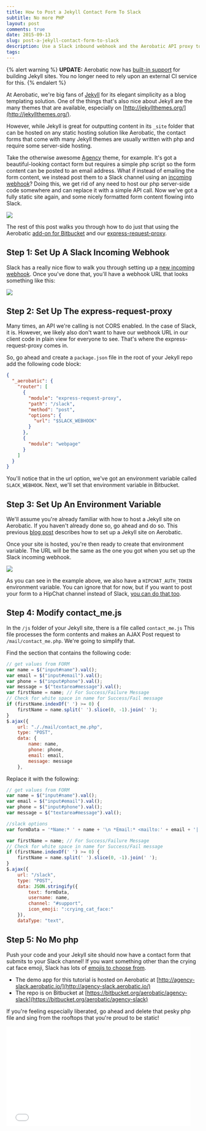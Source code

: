 ```yaml
---
title: How to Post a Jekyll Contact Form To Slack
subtitle: No more PHP
layout: post
comments: true
date: 2015-09-13
slug: post-a-jekyll-contact-form-to-slack
description: Use a Slack inbound webhook and the Aerobatic API proxy to post a Jekyll form instead of PHP.
tags:
---
```


{% alert warning %}
**UPDATE:** Aerobatic now has [built-in support](/blog/automated-continuous-deployment-of-jekyll-sites) for building Jekyll sites. You no longer need to rely upon an external CI service for this.
{% endalert %}

At Aerobatic, we're big fans of [Jekyll](http://jekyllrb.com/)  for its elegant simplicity as a blog templating solution. One of the things that's also nice about Jekyll are the many themes that are available, especially on [http://jekyllthemes.org/](http://jekyllthemes.org/).

However, while Jekyll is great for outputting content in its `_site` folder that can be hosted on any static hosting solution like Aerobatic, the contact forms that come with many Jekyll themes are usually written with php and require some server-side hosting.

Take the otherwise awesome [Agency](http://jekyllthemes.org/themes/agency/) theme, for example. It's got a beautiful-looking contact form but requires a simple php script so the form content can be posted to an email address. What if instead of emailing the form content, we instead post them to a Slack channel using an [incoming webhook](https://api.slack.com/incoming-webhooks)? Doing this, we get rid of any need to host our php server-side code somewhere and can replace it with a simple API call. Now we've got a fully static site again, and some nicely formatted form content flowing into Slack.

<img class="img-responsive marketing-feature-showcase--screenshot" src="//www.aerobatic.com/media/blog/contact-slack/slack-message.png">

The rest of this post walks you through how to do just that using the Aerobatic [add-on for Bitbucket](http://bitbucket.aerobatic.com/) and our [express-request-proxy](http://4front.io/docs/plugins/express-request-proxy.html).

## Step 1: Set Up A Slack Incoming Webhook
Slack has a really nice flow to walk you through setting up a [new incoming webhook](https://aerobatic.slack.com/services/new/incoming-webhook). Once you've done that, you'll have a webhook URL that looks something like this:

<img class="img-responsive marketing-feature-showcase--screenshot" src="//www.aerobatic.com/media/blog/contact-slack/webhook-url.png">

## Step 2: Set Up The express-request-proxy
Many times, an API we're calling is not CORS enabled. In the case of Slack, it is. However, we likely also don't want to have our webhook URL in our client code in plain view for everyone to see. That's where the express-request-proxy comes in.

So, go ahead and create a `package.json` file in the root of your Jekyll repo add the following code block:

~~~json
{
  "_aerobatic": {
    "router": [
      {
        "module": "express-request-proxy",
        "path": "/slack",
        "method": "post",
        "options": {
          "url": "$SLACK_WEBHOOK"
        }
      },
      {
        "module": "webpage"
      }
    ]
  }
}
~~~

You'll notice that in the url option, we've got an environment variable called `SLACK_WEBHOOK`. Next, we'll set that environment variable in Bitbucket.

## Step 3: Set Up An Environment Variable
We'll assume you're already familiar with how to host a Jekyll site on Aerobatic. If you haven't already done so, go ahead and do so. This previous [blog post](http://bitbucket.aerobatic.com/blog/migrate-a-blog-from-wordpress-to-jekyll-and-host-it-on-bitbucket.html) describes how to set up a Jekyll site on Aerobatic.

Once your site is hosted, you're then ready to create that environment variable. The URL will be the same as the one you got when you set up the Slack incoming webhook.

<img class="img-responsive marketing-feature-showcase--screenshot" src="//www.aerobatic.com/media/blog/contact-slack/env-variable.png">

As you can see in the example above, we also have a `HIPCHAT_AUTH_TOKEN` environment variable. You can ignore that for now, but if you want to post your form to a HipChat channel instead of Slack, [you can do that too](http://bitbucket.aerobatic.com/blog/aerobatic-express-request-proxy.html).

## Step 4: Modify contact_me.js
In the `/js` folder of your Jekyll site, there is a file called `contact_me.js` This file processes the form contents and makes an AJAX Post request to `/mail/contact_me.php`. We're going to simplify that.

Find the section that contains the following code:

~~~js
// get values from FORM
var name = $("input#name").val();
var email = $("input#email").val();
var phone = $("input#phone").val();
var message = $("textarea#message").val();
var firstName = name; // For Success/Failure Message
// Check for white space in name for Success/Fail message
if (firstName.indexOf(' ') >= 0) {
    firstName = name.split(' ').slice(0, -1).join(' ');
}
$.ajax({
    url: "././mail/contact_me.php",
    type: "POST",
    data: {
        name: name,
        phone: phone,
        email: email,
        message: message
    },
~~~

Replace it with the following:

~~~js
// get values from FORM
var name = $("input#name").val();
var email = $("input#email").val();
var phone = $("input#phone").val();
var message = $("textarea#message").val();

//slack options
var formData = '*Name:* ' + name + '\n *Email:* <mailto:' + email + '|' + email + '> \n *Phone:* ' + phone + '\n *Message:* ' + message;

var firstName = name; // For Success/Failure Message
// Check for white space in name for Success/Fail message
if (firstName.indexOf(' ') >= 0) {
    firstName = name.split(' ').slice(0, -1).join(' ');
}
$.ajax({
    url: "/slack",
    type: "POST",
    data: JSON.stringify({
        text: formData,
        username: name,
        channel: "#support",
        icon_emoji: ":crying_cat_face:"
    }),
    dataType: "text",
~~~

## Step 5: No Mo php
Push your code and your Jekyll site should now have a contact form that submits to your Slack channel! If you want something other than the crying cat face emoji, Slack has lots of [emojis to choose from](hhttp://www.emoji-cheat-sheet.com/).

- The demo app for this tutorial is hosted on Aerobatic at [http://agency-slack.aerobatic.io/](http://agency-slack.aerobatic.io/)
- The repo is on Bitbucket at [https://bitbucket.org/aerobatic/agency-slack](https://bitbucket.org/aerobatic/agency-slack)

If you're feeling especially liberated, go ahead and delete that pesky php file and sing from the rooftops that you're proud to be static!

<iframe src="//giphy.com/embed/GdzdVs64GIOFa" width="480" height="260" frameBorder="0" class="giphy-embed" allowFullScreen></iframe><p><a href="http://giphy.com/gifs/php-home-alone-programming-GdzdVs64GIOFa"></a></p>
